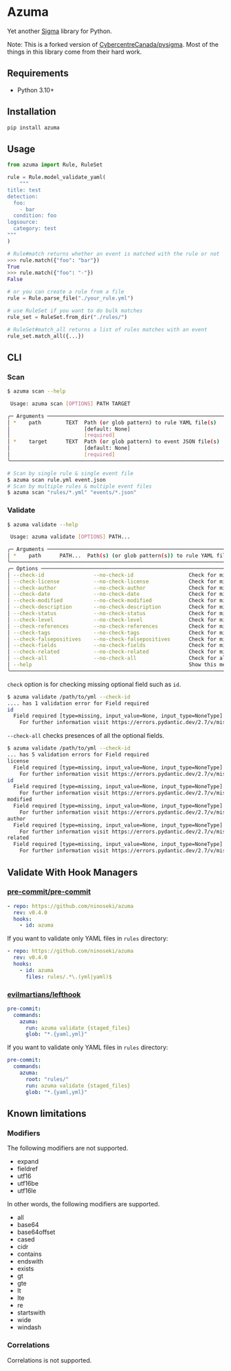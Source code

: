 # Azuma

Yet another [Sigma](https://github.com/SigmaHQ/sigma) library for Python.

Note: This is a forked version of [CybercentreCanada/pysigma](https://github.com/CybercentreCanada/pysigma). Most of the things in this library come from their hard work.

## Requirements

- Python 3.10+

## Installation

```bash
pip install azuma
```

## Usage

```py
from azuma import Rule, RuleSet

rule = Rule.model_validate_yaml(
    """
title: test
detection:
  foo:
    - bar
  condition: foo
logsource:
  category: test
"""
)
```

```py
# Rule#match returns whether an event is matched with the rule or not
>>> rule.match({"foo": "bar"})
True
>>> rule.match({"foo": "-"})
False
```

```py
# or you can create a rule from a file
rule = Rule.parse_file("./your_rule.yml")

# use RuleSet if you want to do bulk matches
rule_set = RuleSet.from_dir("./rules/")

# RuleSet#match_all returns a list of rules matches with an event
rule_set.match_all({...})
```

## CLI

### Scan

```bash
$ azuma scan --help

 Usage: azuma scan [OPTIONS] PATH TARGET

╭─ Arguments ──────────────────────────────────────────────────────────────────╮
│ *    path        TEXT  Path (or glob pattern) to rule YAML file(s)           │
│                        [default: None]                                       │
│                        [required]                                            │
│ *    target      TEXT  Path (or glob pattern) to event JSON file(s)          │
│                        [default: None]                                       │
│                        [required]                                            │
╰──────────────────────────────────────────────────────────────────────────────╯
```

```bash
# Scan by single rule & single event file
$ azuma scan rule.yml event.json
# Scan by multiple rules & multiple event files
$ azuma scan "rules/*.yml" "events/*.json"
```

### Validate

```bash
$ azuma validate --help

 Usage: azuma validate [OPTIONS] PATH...

╭─ Arguments ─────────────────────────────────────────────────────────────────────────────────────────────────────────────────────────────────────────────────╮
│ *    path      PATH...  Path(s) (or glob pattern(s)) to rule YAML file(s) [default: None] [required]                                                        │
╰─────────────────────────────────────────────────────────────────────────────────────────────────────────────────────────────────────────────────────────────╯
╭─ Options ───────────────────────────────────────────────────────────────────────────────────────────────────────────────────────────────────────────────────╮
│ --check-id                --no-check-id                  Check for missing 'id' field [default: no-check-id]                                                │
│ --check-license           --no-check-license             Check for missing 'license' field [default: no-check-license]                                      │
│ --check-author            --no-check-author              Check for missing 'author' field [default: no-check-author]                                        │
│ --check-date              --no-check-date                Check for missing 'date' field [default: no-check-date]                                            │
│ --check-modified          --no-check-modified            Check for missing 'modified' field [default: no-check-modified]                                    │
│ --check-description       --no-check-description         Check for missing 'description' field [default: no-check-description]                              │
│ --check-status            --no-check-status              Check for missing 'status' field [default: no-check-status]                                        │
│ --check-level             --no-check-level               Check for missing 'level' field [default: no-check-level]                                          │
│ --check-references        --no-check-references          Check for missing 'references' field [default: no-check-references]                                │
│ --check-tags              --no-check-tags                Check for missing 'tags' field [default: no-check-tags]                                            │
│ --check-falsepositives    --no-check-falsepositives      Check for missing 'falsepositives' field [default: no-check-falsepositives]                        │
│ --check-fields            --no-check-fields              Check for missing 'fields' field [default: no-check-fields]                                        │
│ --check-related           --no-check-related             Check for missing 'related' field [default: no-check-related]                                      │
│ --check-all               --no-check-all                 Check for all the missing optional fields [default: no-check-all]                                  │
│ --help                                                   Show this message and exit.                                                                        │
╰─────────────────────────────────────────────────────────────────────────────────────────────────────────────────────────────────────────────────────────────╯
```

`check` option is for checking missing optional field such as `id`.

```bash
$ azuma validate /path/to/yml --check-id
.... has 1 validation error for Field required
id
  Field required [type=missing, input_value=None, input_type=NoneType]
    For further information visit https://errors.pydantic.dev/2.7/v/missing
```

`--check-all` checks presences of all the optional fields.

```bash
$ azuma validate /path/to/yml --check-id
... has 5 validation errors for Field required
license
  Field required [type=missing, input_value=None, input_type=NoneType]
    For further information visit https://errors.pydantic.dev/2.7/v/missing
id
  Field required [type=missing, input_value=None, input_type=NoneType]
    For further information visit https://errors.pydantic.dev/2.7/v/missing
modified
  Field required [type=missing, input_value=None, input_type=NoneType]
    For further information visit https://errors.pydantic.dev/2.7/v/missing
author
  Field required [type=missing, input_value=None, input_type=NoneType]
    For further information visit https://errors.pydantic.dev/2.7/v/missing
related
  Field required [type=missing, input_value=None, input_type=NoneType]
    For further information visit https://errors.pydantic.dev/2.7/v/missing
```

## Validate With Hook Managers

### [pre-commit/pre-commit](https://github./pre-commit/pre-commit)

```yaml
- repo: https://github.com/ninoseki/azuma
  rev: v0.4.0
  hooks:
    - id: azuma
```

If you want to validate only YAML files in `rules` directory:

```yaml
- repo: https://github.com/ninoseki/azuma
  rev: v0.4.0
  hooks:
    - id: azuma
      files: rules/.*\.(yml|yaml)$
```

### [evilmartians/lefthook](https://github.com/evilmartians/lefthook)

```yaml
pre-commit:
  commands:
    azuma:
      run: azuma validate {staged_files}
      glob: "*.{yaml,yml}"
```

If you want to validate only YAML files in `rules` directory:

```yaml
pre-commit:
  commands:
    azuma:
      root: "rules/"
      run: azuma validate {staged_files}
      glob: "*.{yaml,yml}"
```

## Known limitations

### Modifiers

The following modifiers are not supported.

- expand
- fieldref
- utf16
- utf16be
- utf16le

In other words, the following modifiers are supported.

- all
- base64
- base64offset
- cased
- cidr
- contains
- endswith
- exists
- gt
- gte
- lt
- lte
- re
- startswith
- wide
- windash

### Correlations

Correlations is not supported.
